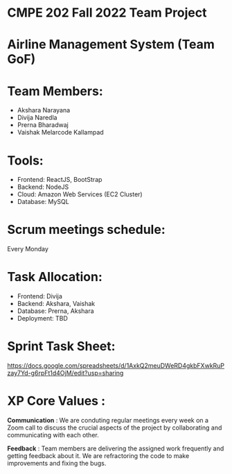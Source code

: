 # CMPE 202 Fall 2022 Team Project

# Airline Management System (Team GoF)

# Team Members:
- Akshara Narayana
- Divija Naredla
- Prerna Bharadwaj
- Vaishak Melarcode Kallampad

# Tools:
- Frontend: ReactJS, BootStrap
- Backend: NodeJS
- Cloud: Amazon Web Services (EC2 Cluster)
- Database: MySQL

# Scrum meetings schedule:
Every Monday

# Task Allocation:
- Frontend: Divija
- Backend: Akshara, Vaishak
- Database: Prerna, Akshara
- Deployment: TBD

# Sprint Task Sheet:
https://docs.google.com/spreadsheets/d/1AxkQ2meuDWeRD4gkbFXwkRuPzay7Yd-g6rpFt1d4OjM/edit?usp=sharing

# XP Core Values :
**Communication** : We are conduting regular meetings every week on a Zoom call to discuss the crucial aspects of the project by collaborating and communicating with each other.

**Feedback** : Team members are delivering the assigned work frequently and getting feedback about it. We are refractoring the code to make improvements and fixing the bugs.
